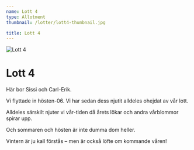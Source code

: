```yaml
---
name: Lott 4
type: Allotment
thumbnail: /lotter/lott4-thumbnail.jpg

title: Lott 4
---
```


![Lott 4](/lotter/lott4.jpg#left)

# Lott 4

Här bor Sissi och Carl-Erik.

Vi flyttade in hösten-06. Vi har sedan dess njutit alldeles ohejdat av vår lott.

Alldeles särskilt njuter vi vår-tiden då årets lökar och andra vårblommor spirar upp.

Och sommaren och hösten är inte dumma dom heller.

Vintern är ju kall förstås – men är också löfte om kommande våren!
